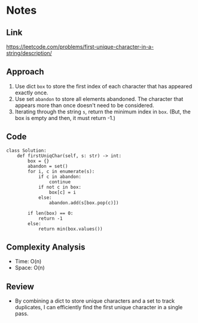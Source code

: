 # Notes

## Link
https://leetcode.com/problems/first-unique-character-in-a-string/description/

## Approach
1. Use dict `box` to store the first index of each character that has appeared exactly once.
2. Use set `abandon` to store all elements abandoned. The character that appears more than once doesn't need to be considered.
3. Iterating through the string `s`, return the minimum index in `box`.
(But, the box is empty and then, it must return -1.)


## Code
```
class Solution:
    def firstUniqChar(self, s: str) -> int:
        box = {}
        abandon = set()
        for i, c in enumerate(s):
            if c in abandon:
                continue
            if not c in box:
                box[c] = i
            else:
                abandon.add(s[box.pop(c)])

        if len(box) == 0:
            return -1
        else:
            return min(box.values())
```

## Complexity Analysis
- Time: O(n)
- Space: O(n)

## Review
- By combining a dict to store unique characters and a set to track duplicates, I can efficiently find the first unique character in a single pass.